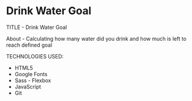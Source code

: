 # Drink Water Goal

TITLE - Drink Water Goal

About - Calculating how many water did you drink and how much is left to reach defined goal

TECHNOLOGIES USED:

- HTML5
- Google Fonts
- Sass - Flexbox
- JavaScript
- Git

